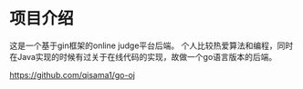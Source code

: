 # 项目介绍
这是一个基于gin框架的online judge平台后端。
个人比较热爱算法和编程，同时在Java实现的时候有过关于在线代码的实现，故做一个go语言版本的后端。

https://github.com/qisama1/go-oj